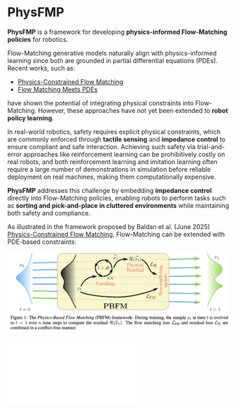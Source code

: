 # PhysFMP  

**PhysFMP** is a framework for developing **physics-informed Flow-Matching policies** for robotics.  

Flow-Matching generative models naturally align with physics-informed learning since both are grounded in partial differential equations (PDEs). Recent works, such as:  

- [Physics-Constrained Flow Matching](https://arxiv.org/pdf/2506.04171v1)  
- [Flow Matching Meets PDEs](https://arxiv.org/pdf/2506.08604v1)  

have shown the potential of integrating physical constraints into Flow-Matching. However, these approaches have not yet been extended to **robot policy learning**.  

In real-world robotics, safety requires explicit physical constraints, which are commonly enforced through **tactile sensing** and **impedance control** to ensure compliant and safe interaction. Achieving such safety via trial-and-error approaches like reinforcement learning can be prohibitively costly on real robots, and both reinforcement learning and imitation learning often require a large number of demonstrations in simulation before reliable deployment on real machines, making them computationally expensive.  

**PhysFMP** addresses this challenge by embedding **impedance control** directly into Flow-Matching policies, enabling robots to perform tasks such as **sorting and pick-and-place in cluttered environments** while maintaining both safety and compliance.  

As illustrated in the framework proposed by Baldan et al. (June 2025) [Physics-Constrained Flow Matching](https://arxiv.org/pdf/2506.04171v1), Flow-Matching can be extended with PDE-based constraints:  

![Physics-Constrained Flow Matching framework (Baldan et al., 2025)](assets/PhysFlowMatching.png)  

![An Impedance Control Project for Franka Robot](assets/ImpedanceControl.pdf)


